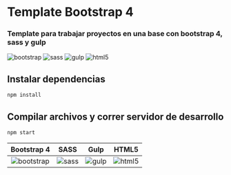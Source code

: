 [bootstrap]: https://www.schlix.com/web/schlix/data/extensions/icons/blank-bootstrap-4.png "title"
[sass]: https://dynamicimageses-v2b.netdna-ssl.com/product_class_external_product/sass.png "sass"
[gulp]: https://tastydigital.com/wp-content/themes/tastydigital/assets/images/tools/Gulp.png?773dce "gulp"
[html5]: http://www.w3.org/html/logo/downloads/HTML5_Logo_128.png "html5"
# Template Bootstrap 4

### Template para trabajar proyectos en una base con bootstrap 4, sass y gulp


![bootstrap] ![sass] ![gulp] ![html5]


## Instalar dependencias
```javascript
npm install
```

## Compilar archivos y correr servidor de desarrollo
```javascript
npm start
```

| Bootstrap 4   | SASS          | Gulp      | HTML5       |
| :-----------: |:-------------:| :-----:   |  :---:| 
| ![bootstrap]  | ![sass]       | ![gulp]   | ![html5]    |
